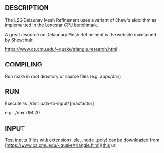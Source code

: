 ## DESCRIPTION

The LSG Delaunay Mesh Refinement uses a variant of Chew's algorithm as
implemented in the Lonestar CPU benchmark.

A great resource on Delaunary Mesh Refinement is the website
maintained by Shewchuk:

https://www.cs.cmu.edu/~quake/triangle.research.html

## COMPILING

Run make in root directory or source files (e.g. apps/dmr)

## RUN

Execute as ./dmr path-to-input/ [maxfactor]

e.g. ./dmr r1M 20

## INPUT

Test inputs (files with extensions .ele, .node, .poly) can be downloaded from [https://www.cs.cmu.edu/~quake/triangle.html](this url)
